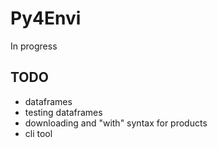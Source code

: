 # Py4Envi

In progress

## TODO
- dataframes
- testing dataframes
- downloading and "with" syntax for products
- cli tool
